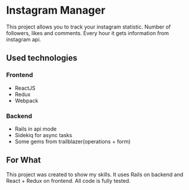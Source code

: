 # Instagram Manager

This project allows you to track your instagram statistic. Number of followers,
likes and comments. Every hour it gets information from instagram api.

## Used technologies

### Frontend

* ReactJS
* Redux
* Webpack


### Backend

* Rails in api mode
* Sidekiq for async tasks
* Some gems from trailblazer(operations + form)

## For What

This project was created to show my skills. It uses Rails on backend and
React + Redux on frontend. All code is fully tested.
